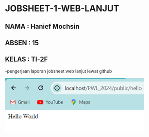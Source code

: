 # JOBSHEET-1-WEB-LANJUT

## NAMA : Hanief Mochsin

## ABSEN : 15

## KELAS : TI-2F

-pengerjaan laporan jobsheet web lanjut lewat github

![alt text](image.png)


